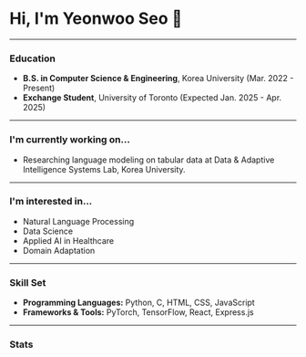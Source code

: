 # Hi, I'm Yeonwoo Seo 👋
---
### Education
- **B.S. in Computer Science & Engineering**, Korea University (Mar. 2022 - Present)
- **Exchange Student**, University of Toronto (Expected Jan. 2025 - Apr. 2025)

---

### I'm currently working on...
- Researching language modeling on tabular data at Data & Adaptive Intelligence Systems Lab, Korea University.

---

### I'm interested in...
- Natural Language Processing
- Data Science
- Applied AI in Healthcare
- Domain Adaptation

---

### Skill Set
- **Programming Languages:** Python, C, HTML, CSS, JavaScript
- **Frameworks & Tools:** PyTorch, TensorFlow, React, Express.js

---

### Stats

<!--
**readygetset/readygetset** is a ✨ _special_ ✨ repository because its `README.md` (this file) appears on your GitHub profile.

Here are some ideas to get you started:

- 🔭 I’m currently working on ...
- 🌱 I’m currently learning ...
- 👯 I’m looking to collaborate on ...
- 🤔 I’m looking for help with ...
- 💬 Ask me about ...
- 📫 How to reach me: ...
- 😄 Pronouns: ...
- ⚡ Fun fact: ...
-->

